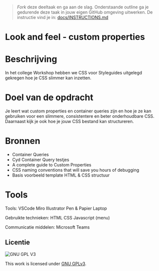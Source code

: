 > _Fork_ deze deeltaak en ga aan de slag. 
Onderstaande outline ga je gedurende deze taak in jouw eigen GitHub omgeving uitwerken. 
De instructie vind je in: [docs/INSTRUCTIONS.md](docs/INSTRUCTIONS.md)

# Look and feel - custom properties

# Beschrijving
In het college Workshop hebben we CSS voor Styleguides uitgelegd gekregen hoe je CSS slimmer kan inzetten.

# Doel van de opdracht
Je leert wat custom properties en container queries zijn en hoe je ze kan gebruiken voor een slimmere, consistentere en beter onderhoudbare CSS. Daarnaast kijk je ook hoe je jouw CSS bestand kan structureren.

# Bronnen
* Container Queries
* Cyd Container Query testjes
* A complete guide to Custom Properties
* CSS naming conventions that will save you hours of debugging
* Basis voorbeeld template HTML & CSS structuur

# Tools

Tools:
VSCode
Miro
Illustrator
Pen & Papier
Laptop

Gebruikte technieken:
HTML
CSS
Javascript (menu)

Communicatie middelen:
Microsoft Teams

## Licentie

![GNU GPL V3](https://www.gnu.org/graphics/gplv3-127x51.png)

This work is licensed under [GNU GPLv3](./LICENSE).
